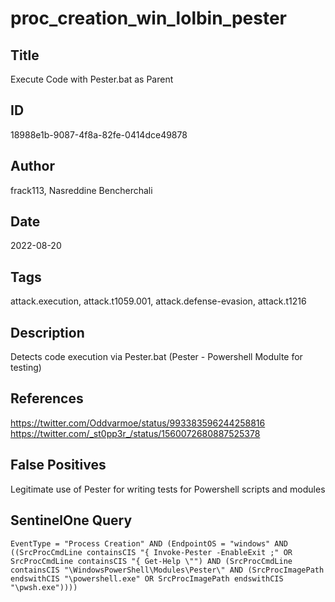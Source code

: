# proc_creation_win_lolbin_pester

## Title
Execute Code with Pester.bat as Parent

## ID
18988e1b-9087-4f8a-82fe-0414dce49878

## Author
frack113, Nasreddine Bencherchali

## Date
2022-08-20

## Tags
attack.execution, attack.t1059.001, attack.defense-evasion, attack.t1216

## Description
Detects code execution via Pester.bat (Pester - Powershell Modulte for testing)

## References
https://twitter.com/Oddvarmoe/status/993383596244258816
https://twitter.com/_st0pp3r_/status/1560072680887525378

## False Positives
Legitimate use of Pester for writing tests for Powershell scripts and modules

## SentinelOne Query
```
EventType = "Process Creation" AND (EndpointOS = "windows" AND ((SrcProcCmdLine containsCIS "{ Invoke-Pester -EnableExit ;" OR SrcProcCmdLine containsCIS "{ Get-Help \"") AND (SrcProcCmdLine containsCIS "\WindowsPowerShell\Modules\Pester\" AND (SrcProcImagePath endswithCIS "\powershell.exe" OR SrcProcImagePath endswithCIS "\pwsh.exe"))))

```